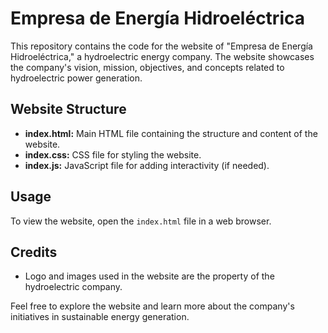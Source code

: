 # Empresa de Energía Hidroeléctrica

This repository contains the code for the website of "Empresa de Energía Hidroeléctrica," a hydroelectric energy company. The website showcases the company's vision, mission, objectives, and concepts related to hydroelectric power generation.

## Website Structure

- **index.html:** Main HTML file containing the structure and content of the website.
- **index.css:** CSS file for styling the website.
- **index.js:** JavaScript file for adding interactivity (if needed).

## Usage

To view the website, open the `index.html` file in a web browser.

## Credits

- Logo and images used in the website are the property of the hydroelectric company.

Feel free to explore the website and learn more about the company's initiatives in sustainable energy generation.
